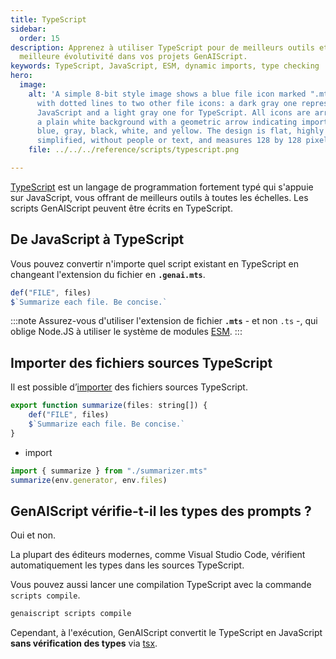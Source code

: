 ```yaml
---
title: TypeScript
sidebar:
  order: 15
description: Apprenez à utiliser TypeScript pour de meilleurs outils et une
  meilleure évolutivité dans vos projets GenAIScript.
keywords: TypeScript, JavaScript, ESM, dynamic imports, type checking
hero:
  image:
    alt: 'A simple 8-bit style image shows a blue file icon marked ".mts" linked
      with dotted lines to two other file icons: a dark gray one representing
      JavaScript and a light gray one for TypeScript. All icons are arranged on
      a plain white background with a geometric arrow indicating import, using
      blue, gray, black, white, and yellow. The design is flat, highly
      simplified, without people or text, and measures 128 by 128 pixels.'
    file: ../../../reference/scripts/typescript.png

---
```


[TypeScript](https://www.typescriptlang.org/) est un langage de programmation fortement typé qui s'appuie sur JavaScript, vous offrant de meilleurs outils à toutes les échelles. Les scripts GenAIScript peuvent être écrits en TypeScript.

## De JavaScript à TypeScript

Vous pouvez convertir n'importe quel script existant en TypeScript en changeant l'extension du fichier en **`.genai.mts`**.

```js title="summarizer.mts"
def("FILE", files)
$`Summarize each file. Be concise.`
```

:::note
Assurez-vous d'utiliser l'extension de fichier **`.mts`** - et non `.ts` -, qui oblige Node.JS à utiliser le système de modules [ESM](https://www.typescriptlang.org/docs/handbook/modules/guides/choosing-compiler-options.html).
:::

## Importer des fichiers sources TypeScript

Il est possible d’[importer](../../../reference/reference/scripts/imports/) des fichiers sources TypeScript.

```js title="summarizer.mts"
export function summarize(files: string[]) {
    def("FILE", files)
    $`Summarize each file. Be concise.`
}
```

* import

```js
import { summarize } from "./summarizer.mts"
summarize(env.generator, env.files)
```

## GenAIScript vérifie-t-il les types des prompts ?

Oui et non.

La plupart des éditeurs modernes, comme Visual Studio Code, vérifient automatiquement les types dans les sources TypeScript.

Vous pouvez aussi lancer une compilation TypeScript avec la commande `scripts compile`.

```sh
genaiscript scripts compile
```

Cependant, à l'exécution, GenAIScript convertit le TypeScript en JavaScript **sans vérification des types** via [tsx](https://tsx.is/usage#no-type-checking).
